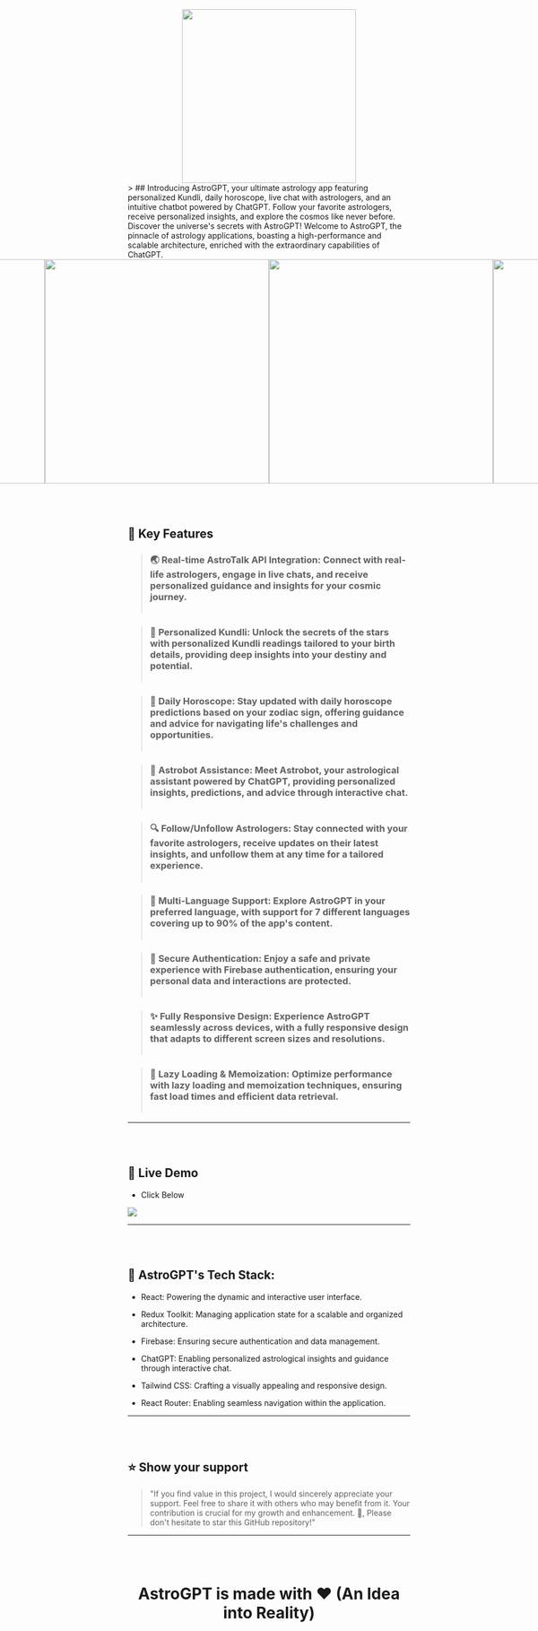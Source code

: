 <div align="center">
  <img src="https://astro-gpt-eta.vercel.app/static/media/Logo%20text.f6597f7e623631bb4827.png" style="width:310px"></img>
</div>
<!-- PROJECT DESCRIPTION -->
> ## Introducing AstroGPT, your ultimate astrology app featuring personalized Kundli, daily horoscope, live chat with astrologers, and an intuitive chatbot powered by ChatGPT. Follow your favorite astrologers, receive personalized insights, and explore the cosmos like never before. Discover the universe's secrets with AstroGPT! Welcome to AstroGPT, the pinnacle of astrology applications, boasting a high-performance and scalable architecture, enriched with the extraordinary capabilities of ChatGPT.



<div style="display: flex; flex-direction: row; justify-content: center; align-items: center; width:100%;">
  
  <img width="400px" src="https://github.com/VKoder/AstroGPT/blob/main/src/image/Snapshots/Home.png" />
  <img width="400px" src="https://github.com/VKoder/AstroGPT/blob/main/src/image/Snapshots/Kundli.png" />
    <img width="400px" src="https://github.com/VKoder/AstroGPT/blob/main/src/image/Snapshots/AstroBot.png" />
  <img width="400px" src="https://github.com/VKoder/AstroGPT/blob/main/src/image/Snapshots/Horoscope.png" />
    <img width="400px" src="https://github.com/VKoder/AstroGPT/blob/main/src/image/Snapshots/List.png" />

  <img width="400px" src="https://github.com/VKoder/AstroGPT/blob/main/src/image/Snapshots/Profile.png" />


</div>


<!-- Features -->
<br></br>
 ## 🎯 Key Features 

> ### 🌏 Real-time AstroTalk API Integration: Connect with real-life astrologers, engage in live chats, and receive personalized guidance and insights for your cosmic journey.<br></br>

> ### 🌟 Personalized Kundli: Unlock the secrets of the stars with personalized Kundli readings tailored to your birth details, providing deep insights into your destiny and potential.<br></br>

> ### 🌌 Daily Horoscope: Stay updated with daily horoscope predictions based on your zodiac sign, offering guidance and advice for navigating life's challenges and opportunities.<br></br>

> ### 💬 Astrobot Assistance: Meet Astrobot, your astrological assistant powered by ChatGPT, providing personalized insights, predictions, and advice through interactive chat.<br></br>

> ### 🔍 Follow/Unfollow Astrologers: Stay connected with your favorite astrologers, receive updates on their latest insights, and unfollow them at any time for a tailored experience.<br></br>

> ### 🎯 Multi-Language Support: Explore AstroGPT in your preferred language, with support for 7 different languages covering up to 90% of the app's content.<br></br>

> ### 🔐 Secure Authentication: Enjoy a safe and private experience with Firebase authentication, ensuring your personal data and interactions are protected.<br></br>

> ### ✨ Fully Responsive Design: Experience AstroGPT seamlessly across devices, with a fully responsive design that adapts to different screen sizes and resolutions.<br></br>

> ### 🚀 Lazy Loading & Memoization: Optimize performance with lazy loading and memoization techniques, ensuring fast load times and efficient data retrieval.<br></br>

---
<br></br>
## 🚀 Live Demo 

- Click Below

 <a href="https://astro-gpt-eta.vercel.app/" target="_blank">
<img src="https://img.shields.io/badge/Vercel-000000?style=for-the-badge&logo=vercel&logoColor=white">
</a>

---
<br></br>

 ## 🔧 AstroGPT's Tech Stack:

- React: Powering the dynamic and interactive user interface.

- Redux Toolkit: Managing application state for a scalable and organized architecture.

- Firebase: Ensuring secure authentication and data management.

- ChatGPT: Enabling personalized astrological insights and guidance through interactive chat.

- Tailwind CSS: Crafting a visually appealing and responsive design.

- React Router: Enabling seamless navigation within the application.

---
<br></br>
## ⭐️ Show your support 

> "If you find value in this project, I would sincerely appreciate your support. Feel free to share it with others who may benefit from it. Your contribution is crucial for my growth and enhancement. 🚀, Please don't hesitate to star this GitHub repository!"

---

<br></br>

<div align="center"><h1>AstroGPT is made with ❤️ (An Idea into Reality)</h1> </div>
